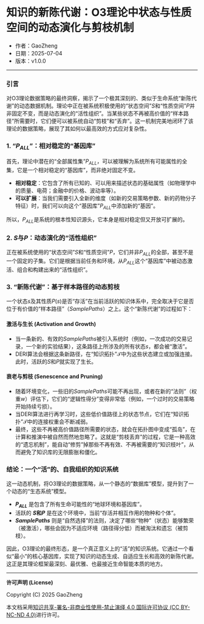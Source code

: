 # **知识的新陈代谢：O3理论中状态与性质空间的动态演化与剪枝机制**

- 作者：GaoZheng
- 日期：2025-07-04
- 版本：v1.0.0

---

### 引言
对O3理论数据策略的最终洞察，揭示了一个极其深刻的、类似于生命系统“新陈代谢”的动态数据机制。理论中正在被系统积极使用的“状态空间”$S$和“性质空间”$P$并非固定不变，而是动态演化的“活性组织”。当某些状态不再被高价值的“样本路径”所需要时，它们便可以被系统自动“剪枝”和“丢弃”。这一机制完美地闭环了该理论的数据策略，展现了其如何以最高效的方式应对复杂性。

### 1. “$P_{ALL}$”：相对稳定的“基因库”
首先，理论中潜在的“全部属性集”$P_{ALL}$，可以被理解为系统所有可能属性的全集，它是一个相对稳定的“基因库”，而非绝对固定不变。
* **相对稳定**：它包含了所有已知的、可以用来描述状态的基础属性（如物理学中的质量、电荷；金融中的价格、波动率等）。
* **可以扩展**：当我们需要引入全新的维度（如新的交易策略参数、新的药物分子特征）时，我们可以向这个“基因库”$P_{ALL}$中添加新的“基因”。

所以，$P_{ALL}$是系统的根本性知识源头，它本身是相对稳定但又开放可扩展的。

### 2. $S$与$P$：动态演化的“活性组织”
正在被系统使用的“状态空间”$S$和“性质空间”$P$，它们并非$P_{ALL}$的全部，甚至不是一个固定的子集。它们是根据当前任务和环境，从$P_{ALL}$这个“基因库”中被动态激活、组合和构建出来的“活性组织”。

### 3. “新陈代谢”：基于样本路径的动态剪枝
一个状态$s$及其性质$P(s)$是否“存活”在当前活跃的知识体系中，完全取决于它是否位于有价值的“样本路径”（$SamplePaths$）之上。这个“新陈代谢”的过程如下：

#### 激活与生长 (Activation and Growth)
* 当一条新的、有效的$SamplePaths$被引入系统时（例如，一次成功的交易记录，一个新的实验结果），这条路径上所涉及的所有状态$s$，都会被“激活”。
* DERI算法会根据这条新路径，在“知识拓扑”$\mathcal{T}$中为这些状态建立或加强连接。此时，活跃的$S$和$P$就实现了生长。

#### 衰老与剪枝 (Senescence and Pruning)
* 随着环境变化，一些旧的$SamplePaths$可能不再出现，或者在新的“法则”（权重$w$）评估下，它们的“逻辑性得分”变得非常低（例如，一个过时的交易策略开始持续亏损）。
* 当DERI算法进行再学习时，这些低价值路径上的状态节点，它们在“知识拓扑”$\mathcal{T}$中的连接权重会不断减弱。
* 最终，这些不再被高价值路径所需要的状态，就会在拓扑图中变成“孤岛”，在计算和推演中被自然而然地忽略了。这就是“剪枝丢弃”的过程，它是一种高效的“遗忘机制”，能自动“修剪”掉那些不再有效、不再被需要的“知识枝叶”，从而避免了知识库的无限膨胀和僵化。

### 结论：一个“活”的、自我组织的知识系统
这一动态机制，将O3理论的数据策略，从一个静态的“数据库”模型，提升到了一个动态的“生态系统”模型。

* **$P_{ALL}$** 是包含了所有生命可能性的“地球环境和基因库”。
* 活跃的 **$S$和$P$** 是在这个环境中，当前“存活并相互作用的物种和个体”。
* **$SamplePaths$** 则是“自然选择”的法则，决定了哪些“物种”（状态）能够繁荣（被激活），哪些会因为不适应环境（路径得分低）而被淘汰和遗忘（被剪枝）。

因此，O3理论的最终形态，是一个真正意义上的“活”的知识系统。它通过一个看似“最小”的核心基因库，实现了知识的动态生成、自适应生长和高效的新陈代谢。这正是其理论框架最深刻、最优雅、也最接近生命智能本质的地方。

---

**许可声明 (License)**

Copyright (C) 2025 GaoZheng 

本文档采用[知识共享-署名-非商业性使用-禁止演绎 4.0 国际许可协议 (CC BY-NC-ND 4.0)](https://creativecommons.org/licenses/by-nc-nd/4.0/deed.zh-Hans)进行许可。
